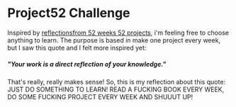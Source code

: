 # Project52 Challenge

Inspired by [reflectionsfrom 52 weeks 52 projects](https://speakerdeck.com/jeffersonlam/reflections-from-52-weeks-52-projects), i'm feeling free to choose anything to learn. The purpose is based in make one project every week, but I saw this quote and I felt more inspired yet: 

##### "Your work is a direct reflection of your knowledge."

That's really, really makes sense! So, this is my reflection about this quote: JUST DO SOMETHING TO LEARN! READ A FUCKING BOOK EVERY WEEK, DO SOME FUCKING PROJECT EVERY WEEK AND SHUUUT UP!
